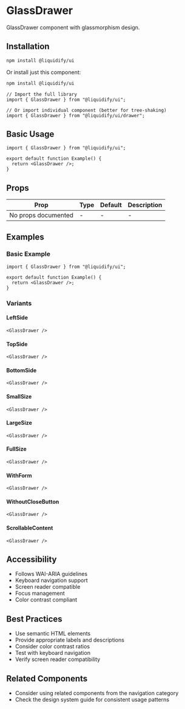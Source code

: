 # GlassDrawer

GlassDrawer component with glassmorphism design.

## Installation

```bash
npm install @liquidify/ui
```

Or install just this component:

```bash
npm install @liquidify/ui
```

```tsx
// Import the full library
import { GlassDrawer } from "@liquidify/ui";

// Or import individual component (better for tree-shaking)
import { GlassDrawer } from "@liquidify/ui/drawer";
```

## Basic Usage

```tsx
import { GlassDrawer } from "@liquidify/ui";

export default function Example() {
  return <GlassDrawer />;
}
```

## Props

| Prop                | Type | Default | Description |
| ------------------- | ---- | ------- | ----------- |
| No props documented | -    | -       | -           |

## Examples

### Basic Example

```tsx
import { GlassDrawer } from "@liquidify/ui";

export default function Example() {
  return <GlassDrawer />;
}
```

### Variants

#### LeftSide

```tsx
<GlassDrawer />
```

#### TopSide

```tsx
<GlassDrawer />
```

#### BottomSide

```tsx
<GlassDrawer />
```

#### SmallSize

```tsx
<GlassDrawer />
```

#### LargeSize

```tsx
<GlassDrawer />
```

#### FullSize

```tsx
<GlassDrawer />
```

#### WithForm

```tsx
<GlassDrawer />
```

#### WithoutCloseButton

```tsx
<GlassDrawer />
```

#### ScrollableContent

```tsx
<GlassDrawer />
```

## Accessibility

- Follows WAI-ARIA guidelines
- Keyboard navigation support
- Screen reader compatible
- Focus management
- Color contrast compliant

## Best Practices

- Use semantic HTML elements
- Provide appropriate labels and descriptions
- Consider color contrast ratios
- Test with keyboard navigation
- Verify screen reader compatibility

## Related Components

- Consider using related components from the navigation category
- Check the design system guide for consistent usage patterns
